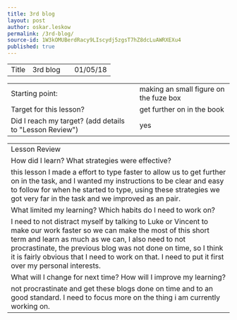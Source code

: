 ```yaml
---
title: 3rd blog
layout: post
author: oskar.leskow
permalink: /3rd-blog/
source-id: 1W3kOMUBerdRacy9LIscydj5zgsT7hZ8dcLuAWRXEXu4
published: true
---
```

<table>
  <tr>
    <td>Title</td>
    <td>3rd blog</td>
    <td></td>
    <td>01/05/18</td>
  </tr>
</table>


<table>
  <tr>
    <td>Starting point:</td>
    <td>making an small figure on the fuze box</td>
  </tr>
  <tr>
    <td>Target for this lesson?</td>
    <td>get further on in the book</td>
  </tr>
  <tr>
    <td>Did I reach my target? 
(add details to "Lesson Review")</td>
    <td>yes</td>
  </tr>
</table>


<table>
  <tr>
    <td>Lesson Review</td>
  </tr>
  <tr>
    <td>How did I learn? What strategies were effective? </td>
  </tr>
  <tr>
    <td>this lesson I made a effort to type faster to allow us to get further on in the task, and I wanted my instructions to be clear and easy to follow for when he started to type, using these strategies we got very far in the task and we improved as an pair.
</td>
  </tr>
  <tr>
    <td>What limited my learning? Which habits do I need to work on? </td>
  </tr>
  <tr>
    <td>I need to not distract myself by talking to Luke or Vincent to make our work faster so we can make the most of this short term and learn as much as we can, I also need to not procrastinate, the previous blog was not done on time, so I think it is fairly obvious that I need to work on that. I need to put it first over my personal interests.
</td>
  </tr>
  <tr>
    <td>What will I change for next time? How will I improve my learning?</td>
  </tr>
  <tr>
    <td>not procrastinate and get these blogs done on time and to an good standard. I need to focus more on the thing i am currently working on.</td>
  </tr>
</table>



